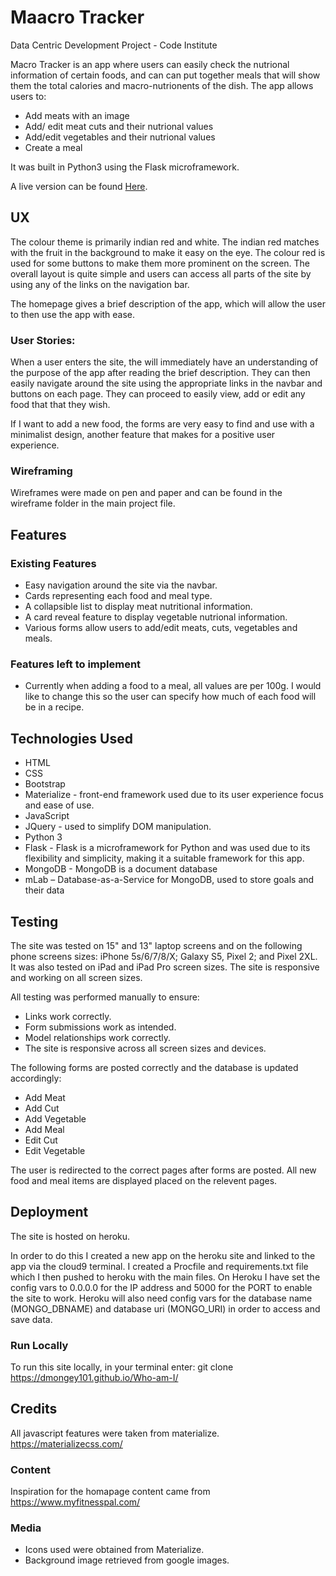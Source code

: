 # Maacro Tracker

Data Centric Development Project - Code Institute

Macro Tracker is an app where users can easily check the nutrional information of certain foods, and can can put together meals that will show them the total calories and macro-nutrionents of the dish. 
The app allows users to:

* Add meats with an image
* Add/ edit meat cuts and their nutrional values
* Add/edit vegetables and their nutrional values
* Create a meal

It was built in Python3 using the Flask microframework.

A live version can be found [Here](https://dmongey-meat-nutrition-recipes.herokuapp.com/).

## UX

The colour theme is primarily indian red and white. The indian red matches with the fruit in the background to make it easy on the eye. The colour red is used for some buttons to make them more prominent on the screen. The overall layout is quite simple and users can access all parts of the site by using any of the links on the navigation bar.

The homepage gives a brief description of the app, which will allow the user to then use the app with ease.

### User Stories:

When a user enters the site, the will immediately have an understanding of the purpose of the app after reading the brief description. They can then easily navigate around the site using the appropriate links in the navbar and buttons on each page. They can proceed to easily view, add or edit any food that that they wish. 

If I want to add a new food, the forms are very easy to find and use with a minimalist design, another feature that makes for a positive user experience.

### Wireframing
    
Wireframes were made on pen and paper and can be found in the wireframe folder in the main project file.

## Features

### Existing Features

* Easy navigation around the site via the navbar.
* Cards representing each food and meal type.
* A collapsible list to display meat nutritional information.
* A card reveal feature to display vegetable nutrional information.
* Various forms allow users to add/edit meats, cuts, vegetables and meals.

### Features left to implement

* Currently when adding a food to a meal, all values are per 100g. I would like to change this so the user can specify how much of each food   will be in a recipe.

## Technologies Used

* HTML
* CSS
* Bootstrap
* Materialize - front-end framework used due to its user experience focus and ease of use.
* JavaScript
* JQuery - used to simplify DOM manipulation.
* Python 3
* Flask - Flask is a microframework for Python and was used due to its flexibility and simplicity, making it a suitable framework for this     app.
* MongoDB - MongoDB is a document database
* mLab – Database-as-a-Service for MongoDB, used to store goals and their data

## Testing

The site was tested on 15" and 13" laptop screens and on the following phone screens sizes: iPhone 5s/6/7/8/X; Galaxy S5, Pixel 2; and Pixel 2XL. It was also tested on iPad and iPad Pro screen sizes. The site is responsive and working on all screen sizes.

All testing was performed manually to ensure:

* Links work correctly.
* Form submissions work as intended.
* Model relationships work correctly.
* The site is responsive across all screen sizes and devices.

The following forms are posted correctly and the database is updated accordingly:

* Add Meat
* Add Cut
* Add Vegetable
* Add Meal
* Edit Cut
* Edit Vegetable

The user is redirected to the correct pages after forms are posted. All new food and meal items are displayed placed on the relevent pages.

## Deployment

The site is hosted on heroku.

In order to do this I created a new app on the heroku site and linked to the app via the cloud9 terminal.
I created a Procfile and requirements.txt file which I then pushed to heroku with the main files.
On Heroku I have set the config vars to 0.0.0.0 for the IP address and 5000 for the PORT to enable the site to work.
Heroku will also need config vars for the database name (MONGO_DBNAME) and database uri (MONGO_URI) in order to access and save data.

### Run Locally

To run this site locally, in your terminal enter: git clone https://dmongey101.github.io/Who-am-I/

## Credits

All javascript features were taken from materialize. https://materializecss.com/

### Content

Inspiration for the homapage content came from https://www.myfitnesspal.com/

### Media

* Icons used were obtained from Materialize.
* Background image retrieved from google images.


